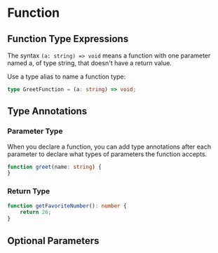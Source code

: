# Function

## Function Type Expressions

The syntax `(a: string) => void` means a function with one parameter named a, of type string, that doesn't have a return value.

Use a type alias to name a function type:

```ts
type GreetFunction = (a: string) => void;
```

## Type Annotations

### Parameter Type

When you declare a function, you can add type annotations after each parameter to declare what types of parameters the function accepts.

```ts
function greet(name: string) {
}
```

### Return Type

```ts
function getFavoriteNumber(): number {
    return 26;
}
```

## Optional Parameters
